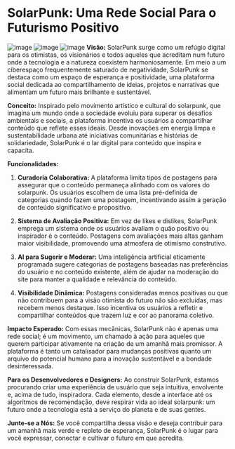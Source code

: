 # SolarPunk: Uma Rede Social Para o Futurismo Positivo
![image]({https://img.shields.io/badge/firebase-ffca28?style=for-the-badge&logo=firebase&logoColor=black})
![image]({https://img.shields.io/badge/Dart-0175C2?style=for-the-badge&logo=dart&logoColor=white)
![image]({https://img.shields.io/badge/Android_Studio-3DDC84?style=for-the-badge&logo=android-studio&logoColor=white)
**Visão:** SolarPunk surge como um refúgio digital para os otimistas, os visionários e todos aqueles
que acreditam num futuro onde a tecnologia e a natureza coexistem harmoniosamente. Em meio a um
ciberespaço frequentemente saturado de negatividade, SolarPunk se destaca como um espaço de
esperança e positividade, uma plataforma social dedicada ao compartilhamento de ideias, projetos e
narrativas que alimentam um futuro mais brilhante e sustentável.

**Conceito:** Inspirado pelo movimento artístico e cultural do solarpunk, que imagina um mundo onde
a sociedade evoluiu para superar os desafios ambientais e sociais, a plataforma incentiva os
usuários a compartilhar conteúdo que reflete esses ideais. Desde inovações em energia limpa e
sustentabilidade urbana até iniciativas comunitárias e histórias de solidariedade, SolarPunk é o lar
digital para conteúdo que inspira e capacita.

**Funcionalidades:**

1. **Curadoria Colaborativa:** A plataforma limita tipos de postagens para assegurar que o conteúdo
   permaneça alinhado com os valores do solarpunk. Os usuários escolhem de uma lista pré-definida de
   categorias quando fazem uma postagem, incentivando assim a geração de conteúdo significativo e
   propositivo.

2. **Sistema de Avaliação Positiva:** Em vez de likes e dislikes, SolarPunk emprega um sistema onde
   os usuários avaliam o quão positivo ou inspirador é o conteúdo. Postagens com avaliações mais
   altas ganham maior visibilidade, promovendo uma atmosfera de otimismo construtivo.

3. **AI para Sugerir e Moderar:** Uma inteligência artificial eticamente programada sugere
   categorias de postagens baseadas nas preferências do usuário e no conteúdo existente, além de
   ajudar na moderação do site para manter a qualidade e relevância do conteúdo.

4. **Visibilidade Dinâmica:** Postagens consideradas menos positivas ou que não contribuem para a
   visão otimista do futuro não são excluídas, mas recebem menos destaque. Isso incentiva os
   usuários a refletir e compartilhar conteúdos que trazem luz e cor ao panorama coletivo.

**Impacto Esperado:** Com essas mecânicas, SolarPunk não é apenas uma rede social; é um movimento,
um chamado à ação para aqueles que querem participar ativamente na criação de um amanhã mais
promissor. A plataforma é tanto um catalisador para mudanças positivas quanto um arquivo do
potencial humano para a inovação sustentável e a bondade desinteressada.

**Para os Desenvolvedores e Designers:** Ao construir SolarPunk, estamos procurando criar uma
experiência de usuário que seja intuitiva, envolvente e, acima de tudo, inspiradora. Cada elemento,
desde a interface até os algoritmos de recomendação, deve respirar vida ao ideal solarpunk: um
futuro onde a tecnologia está a serviço do planeta e de suas gentes.

**Junte-se a Nós:** Se você compartilha dessa visão e deseja contribuir para um amanhã mais verde e
repleto de esperança, SolarPunk é o lugar para você expressar, conectar e cultivar o futuro em que
acredita.